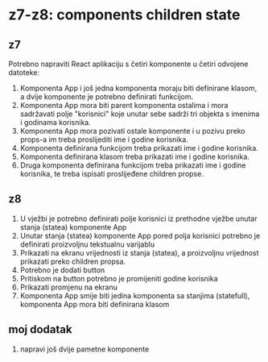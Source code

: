 # z7-z8: components children state

## z7

Potrebno napraviti React aplikaciju s četiri komponente u četiri odvojene datoteke:
1.  Komponenta App i još jedna komponenta moraju biti definirane klasom, a dvije komponente je potrebno definirati funkcijom.
2.	Komponenta App mora biti parent komponenta ostalima i mora sadržavati polje "korisnici" koje unutar sebe sadrži tri objekta s imenima i godinama korisnika.
3.	Komponenta App mora pozivati ostale komponente i u pozivu preko props-a im treba proslijediti ime i godine korisnika.
4.	Komponenta definirana funkcijom treba prikazati ime i godine korisnika.
5.	Komponenta definirana klasom treba prikazati ime i godine korisnika.
6.	Druga komponenta definirana funkcijom treba prikazati ime i godine korisnika, te treba ispisati proslijeđene children propse.

## z8

1.	U vježbi je potrebno definirati polje korisnici iz prethodne vježbe unutar stanja (statea) komponente App
2.	Unutar stanja (statea) komponente App pored polja korisnici potrebno je definirati proizvoljnu tekstualnu varijablu
3.  Prikazati na ekranu vrijednosti iz stanja (statea), a proizvoljnu vrijednost prikazati preko children propsa.
4.	Potrebno je dodati button
5.	Pritiskom na button potrebno je promijeniti godine korisnika
6.	Prikazati promjenu na ekranu
7.	Komponenta App smije biti jedina komponenta sa stanjima (statefull), komponenta App mora biti definirana klasom

## moj dodatak

1. napravi još dvije pametne komponente